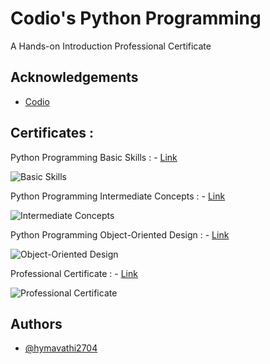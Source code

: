
# Codio's Python Programming

 A Hands-on Introduction Professional Certificate

 

## Acknowledgements

 - [Codio](https://www.codio.com/)
 

## Certificates :

Python Programming Basic Skills : - [Link](https://courses.edx.org/certificates/ec91aff47371456caaa1ad1887c03875)

![Basic Skills ](https://github.com/user-attachments/assets/9b3c04e8-d31e-4a76-8ed3-6d9acc43a64c)

Python Programming Intermediate Concepts : - [Link](https://courses.edx.org/certificates/c18b27e3114548b6b3378bbf9a5b011a)

![ Intermediate Concepts](https://github.com/user-attachments/assets/205e6e39-240e-4fac-9a55-6b638fbf82bc)

Python Programming Object-Oriented Design : - [Link](https://courses.edx.org/certificates/2edd8daeeccf4a11a284c44ad81b8e6f)

![Object-Oriented Design](https://github.com/user-attachments/assets/41bafd64-c406-4e12-aff1-f993dcbd0fba)

Professional Certificate : - [Link](https://credentials.edx.org/credentials/5df2b1c1bd414ca2960ead09e3bfdf22/)

![Professional Certificate ](https://github.com/user-attachments/assets/a6917b51-d52c-4393-9f89-fd11666a0956)

## Authors

- [@hymavathi2704](https://www.github.com/hymavathi2704)

